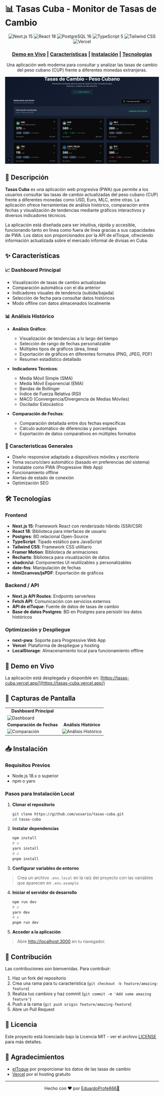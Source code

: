 # 📊 Tasas Cuba - Monitor de Tasas de Cambio

<div align="center">
  <img src="https://img.shields.io/badge/Next.js-15-black?style=for-the-badge&logo=next.js" alt="Next.js 15" />
  <img src="https://img.shields.io/badge/React-18-blue?style=for-the-badge&logo=react" alt="React 18" />
  <img src="https://img.shields.io/badge/PostgreSQL-16-blue?style=for-the-badge&logo=postgresql" alt="PostgreSQL 16" />
  <img src="https://img.shields.io/badge/TypeScript-5-blue?style=for-the-badge&logo=typescript" alt="TypeScript 5" />
  <img src="https://img.shields.io/badge/Tailwind-3-38B2AC?style=for-the-badge&logo=tailwind-css" alt="Tailwind CSS" />
  <img src="https://img.shields.io/badge/Vercel-Deployed-black?style=for-the-badge&logo=vercel" alt="Vercel" />
</div>

<div align="center">
  <h3>
    <a href="https://tasas-cuba.vercel.app/" target="_blank">Demo en Vivo</a> |
    <a href="#características">Características</a> |
    <a href="#instalación">Instalación</a> |
    <a href="#tecnologías">Tecnologías</a>
  </h3>
</div>

<div align="center">
  <p>Una aplicación web moderna para consultar y analizar las tasas de cambio del peso cubano (CUP) frente a diferentes monedas extranjeras.</p>
</div>

![Captura de pantalla de Tasas Cuba](/assets/banner.png)

## 📝 Descripción

**Tasas Cuba** es una aplicación web progresiva (PWA) que permite a los usuarios consultar las tasas de cambio actualizadas del peso cubano (CUP) frente a diferentes monedas como USD, Euro, MLC, entre otras. La aplicación ofrece herramientas de análisis histórico, comparación entre fechas y visualización de tendencias mediante gráficos interactivos y diversos indicadores técnicos.

La aplicación está diseñada para ser intuitiva, rápida y accesible, funcionando tanto en línea como fuera de línea gracias a sus capacidades de PWA. Los datos son proporcionados por la API de elToque, ofreciendo información actualizada sobre el mercado informal de divisas en Cuba.

## ✨ Características

### 📈 Dashboard Principal
- Visualización de tasas de cambio actualizadas
- Comparación automática con el día anterior
- Indicadores visuales de tendencia (subida/bajada)
- Selección de fecha para consultar datos históricos
- Modo offline con datos almacenados localmente

### 📊 Análisis Histórico
- **Análisis Gráfico**:
    - Visualización de tendencias a lo largo del tiempo
    - Selección de rango de fechas personalizable
    - Múltiples tipos de gráficos (área, línea)
    - Exportación de gráficos en diferentes formatos (PNG, JPEG, PDF)
    - Resumen estadístico detallado

- **Indicadores Técnicos**:
    - Media Móvil Simple (SMA)
    - Media Móvil Exponencial (EMA)
    - Bandas de Bollinger
    - Índice de Fuerza Relativa (RSI)
    - MACD (Convergencia/Divergencia de Medias Móviles)
    - Oscilador Estocástico

- **Comparación de Fechas**:
    - Comparación detallada entre dos fechas específicas
    - Cálculo automático de diferencias y porcentajes
    - Exportación de datos comparativos en múltiples formatos

### 🌙 Características Generales
- Diseño responsive adaptado a dispositivos móviles y escritorio
- Tema oscuro/claro automático (basado en preferencias del sistema)
- Instalable como PWA (Progressive Web App)
- Funcionamiento offline
- Alertas de estado de conexión
- Optimización SEO

## 🛠️ Tecnologías

### Frontend
- **Next.js 15**: Framework React con renderizado híbrido (SSR/CSR)
- **React 18**: Biblioteca para interfaces de usuario
- **Postgres**: BD relacional Open-Source
- **TypeScript**: Tipado estático para JavaScript
- **Tailwind CSS**: Framework CSS utilitario
- **Framer Motion**: Biblioteca de animaciones
- **Recharts**: Biblioteca para visualización de datos
- **shadcn/ui**: Componentes UI reutilizables y personalizables
- **date-fns**: Manipulación de fechas
- **html2canvas/jsPDF**: Exportación de gráficos

### Backend / API
- **Next.js API Routes**: Endpoints serverless
- **Fetch API**: Comunicación con servicios externos
- **API de elToque**: Fuente de datos de tasas de cambio
- **Base de datos Postgres**: BD en Postgres para persistir los datos históricos

### Optimización y Despliegue
- **next-pwa**: Soporte para Progressive Web App
- **Vercel**: Plataforma de despliegue y hosting
- **LocalStorage**: Almacenamiento local para funcionamiento offline

## 🚀 Demo en Vivo

La aplicación está desplegada y disponible en: [https://tasas-cuba.vercel.app/](https://tasas-cuba.vercel.app/)

## 📸 Capturas de Pantalla

<div align="center">
  <table>
    <tr>
      <td align="center"><b>Dashboard Principal</b></td>
    </tr>
    <tr>
      <td><img src="https://via.placeholder.com/400x250?text=Dashboard" alt="Dashboard"/></td>
    </tr>
    <tr>
      <td align="center"><b>Comparación de Fechas</b></td>
      <td align="center"><b>Análisis Histórico</b></td>
    </tr>
    <tr>
      <td><img src="https://via.placeholder.com/400x250?text=Comparación" alt="Comparación"/></td>
      <td><img src="https://via.placeholder.com/400x250?text=Análisis+Histórico" alt="Análisis Histórico"/></td>
    </tr>
  </table>
</div>

## 📥 Instalación

### Requisitos Previos
- Node.js 18.x o superior
- npm o yarn

### Pasos para Instalación Local

1. **Clonar el repositorio**
   ```bash
   git clone https://github.com/usuario/tasas-cuba.git
   cd tasas-cuba
   ```

2. **Instalar dependencias**
   ```bash
   npm install
   # o
   yarn install
   # o
   pnpm install
   ```
   
3. **Configurar variables de entorno**
> Crea un archivo `.env.local` en la raíz del proyecto con las variables que aparecen en `.env.example`

4. **Iniciar el servidor de desarrollo**
   ```bash
   npm run dev
   # o
   yarn dev
   # o
   pnpm run dev
   ```
   
5. **Acceder a la aplicación**
> Abre [http://localhost:3000](http://localhost:3000) en tu navegador.


## 🤝 Contribución

Las contribuciones son bienvenidas. Para contribuir:

1. Haz un fork del repositorio
2. Crea una rama para tu característica (`git checkout -b feature/amazing-feature`)
3. Realiza tus cambios y haz commit (`git commit -m 'Add some amazing feature'`)
4. Push a la rama (`git push origin feature/amazing-feature`)
5. Abre un Pull Request

## 📄 Licencia

Este proyecto está licenciado bajo la Licencia MIT - ver el archivo [LICENSE](LICENSE) para más detalles.

## 🙏 Agradecimientos

- [elToque](https://eltoque.com) por proporcionar los datos de las tasas de cambio
- [Vercel](https://vercel.com) por el hosting gratuito

---

<div align="center">Hecho con ❤️ por <a href="https://eduardoprofe666.github.io" target="_blank">EduardoProfe666🎩</a></div>
